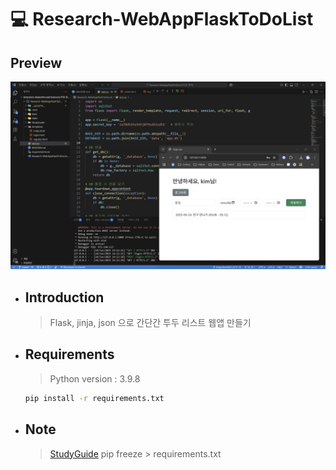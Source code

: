 # 💻 Research-WebAppFlaskToDoList

## Preview

![Preview](./Preview.png)

- ## Introduction

    > Flask, jinja, json 으로 간단간 투두 리스트 웹앱 만들기

- ## Requirements  

    > Python version : 3.9.8

    ```cmd
    pip install -r requirements.txt
    ```

- ## Note

    > [StudyGuide](./StudyGuide/StudyGuide.md)
    > pip freeze > requirements.txt
